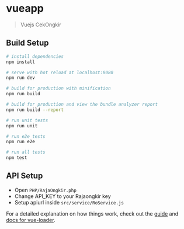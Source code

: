 # vueapp

> Vuejs CekOngkir

## Build Setup

``` bash
# install dependencies
npm install

# serve with hot reload at localhost:8080
npm run dev

# build for production with minification
npm run build

# build for production and view the bundle analyzer report
npm run build --report

# run unit tests
npm run unit

# run e2e tests
npm run e2e

# run all tests
npm test
```

## API Setup
- Open `PHP/RajaOngkir.php`
- Change API_KEY to your Rajaongkir key
- Setup apiurl inside `src/service/RoService.js` 

For a detailed explanation on how things work, check out the [guide](http://vuejs-templates.github.io/webpack/) and [docs for vue-loader](http://vuejs.github.io/vue-loader).
